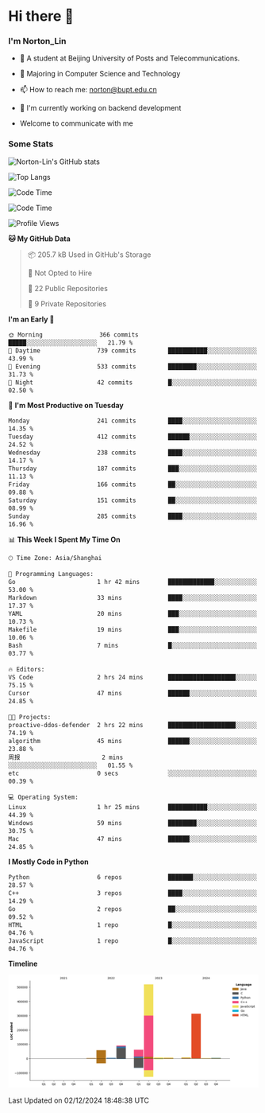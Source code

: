 
# Hi there 👋

### I'm Norton_Lin
- 🏫 A student at Beijing University of Posts and Telecommunications.
- 🌱 Majoring in Computer Science and Technology
- 📫 How to reach me: norton@bupt.edu.cn
- 🌱 I'm currently working on backend development

- Welcome to communicate with me

### Some Stats
![Norton-Lin's GitHub stats](https://github-readme-stats.vercel.app/api?username=Norton-Lin&count_private=true&show_icons=true&theme=radical)

![Top Langs](https://github-readme-stats.vercel.app/api/top-langs/?username=Norton-Lin&langs_count=10&layout=compact)

![Code Time](https://github-readme-stats.vercel.app/api/wakatime?username=Norton_Lin)

<!--START_SECTION:waka-->
![Code Time](http://img.shields.io/badge/Code%20Time-869%20hrs%2034%20mins-blue)

![Profile Views](http://img.shields.io/badge/Profile%20Views-0-blue)

**🐱 My GitHub Data** 

> 📦 205.7 kB Used in GitHub's Storage 
 > 
> 🚫 Not Opted to Hire
 > 
> 📜 22 Public Repositories 
 > 
> 🔑 9 Private Repositories 
 > 
**I'm an Early 🐤** 

```text
🌞 Morning                366 commits         █████░░░░░░░░░░░░░░░░░░░░   21.79 % 
🌆 Daytime                739 commits         ███████████░░░░░░░░░░░░░░   43.99 % 
🌃 Evening                533 commits         ████████░░░░░░░░░░░░░░░░░   31.73 % 
🌙 Night                  42 commits          █░░░░░░░░░░░░░░░░░░░░░░░░   02.50 % 
```
📅 **I'm Most Productive on Tuesday** 

```text
Monday                   241 commits         ████░░░░░░░░░░░░░░░░░░░░░   14.35 % 
Tuesday                  412 commits         ██████░░░░░░░░░░░░░░░░░░░   24.52 % 
Wednesday                238 commits         ████░░░░░░░░░░░░░░░░░░░░░   14.17 % 
Thursday                 187 commits         ███░░░░░░░░░░░░░░░░░░░░░░   11.13 % 
Friday                   166 commits         ██░░░░░░░░░░░░░░░░░░░░░░░   09.88 % 
Saturday                 151 commits         ██░░░░░░░░░░░░░░░░░░░░░░░   08.99 % 
Sunday                   285 commits         ████░░░░░░░░░░░░░░░░░░░░░   16.96 % 
```


📊 **This Week I Spent My Time On** 

```text
🕑︎ Time Zone: Asia/Shanghai

💬 Programming Languages: 
Go                       1 hr 42 mins        █████████████░░░░░░░░░░░░   53.00 % 
Markdown                 33 mins             ████░░░░░░░░░░░░░░░░░░░░░   17.37 % 
YAML                     20 mins             ███░░░░░░░░░░░░░░░░░░░░░░   10.73 % 
Makefile                 19 mins             ███░░░░░░░░░░░░░░░░░░░░░░   10.06 % 
Bash                     7 mins              █░░░░░░░░░░░░░░░░░░░░░░░░   03.77 % 

🔥 Editors: 
VS Code                  2 hrs 24 mins       ███████████████████░░░░░░   75.15 % 
Cursor                   47 mins             ██████░░░░░░░░░░░░░░░░░░░   24.85 % 

🐱‍💻 Projects: 
proactive-ddos-defender  2 hrs 22 mins       ███████████████████░░░░░░   74.19 % 
algorithm                45 mins             ██████░░░░░░░░░░░░░░░░░░░   23.88 % 
周报                       2 mins              ░░░░░░░░░░░░░░░░░░░░░░░░░   01.55 % 
etc                      0 secs              ░░░░░░░░░░░░░░░░░░░░░░░░░   00.39 % 

💻 Operating System: 
Linux                    1 hr 25 mins        ███████████░░░░░░░░░░░░░░   44.39 % 
Windows                  59 mins             ████████░░░░░░░░░░░░░░░░░   30.75 % 
Mac                      47 mins             ██████░░░░░░░░░░░░░░░░░░░   24.85 % 
```

**I Mostly Code in Python** 

```text
Python                   6 repos             ███████░░░░░░░░░░░░░░░░░░   28.57 % 
C++                      3 repos             ████░░░░░░░░░░░░░░░░░░░░░   14.29 % 
Go                       2 repos             ██░░░░░░░░░░░░░░░░░░░░░░░   09.52 % 
HTML                     1 repo              █░░░░░░░░░░░░░░░░░░░░░░░░   04.76 % 
JavaScript               1 repo              █░░░░░░░░░░░░░░░░░░░░░░░░   04.76 % 
```



**Timeline**

![Lines of Code chart](https://raw.githubusercontent.com/Norton-Lin/Norton-Lin/main/assets/bar_graph.png)


 Last Updated on 02/12/2024 18:48:38 UTC
<!--END_SECTION:waka-->
